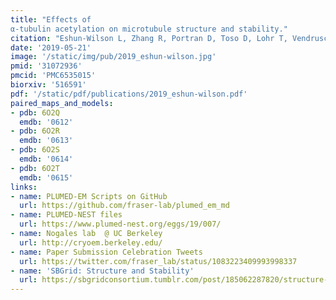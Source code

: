 ```yaml
---
title: "Effects of
α-tubulin acetylation on microtubule structure and stability."
citation: "Eshun-Wilson L, Zhang R, Portran D, Toso D, Lohr T, Vendruscolo M, Bonomi M, **Fraser JS**, Nogales E.  *PNAS*. 2019."
date: '2019-05-21'
image: '/static/img/pub/2019_eshun-wilson.jpg'
pmid: '31072936'
pmcid: 'PMC6535015'
biorxiv: '516591'
pdf: '/static/pdf/publications/2019_eshun-wilson.pdf'
paired_maps_and_models:
- pdb: 6O2Q
  emdb: '0612'
- pdb: 6O2R
  emdb: '0613'
- pdb: 6O2S
  emdb: '0614'
- pdb: 6O2T
  emdb: '0615'
links:
- name: PLUMED-EM Scripts on GitHub
  url: https://github.com/fraser-lab/plumed_em_md
- name: PLUMED-NEST files
  url: https://www.plumed-nest.org/eggs/19/007/
- name: Nogales lab  @ UC Berkeley
  url: http://cryoem.berkeley.edu/
- name: Paper Submission Celebration Tweets
  url: https://twitter.com/fraser_lab/status/1083223409993998337
- name: 'SBGrid: Structure and Stability'
  url: https://sbgridconsortium.tumblr.com/post/185062287820/structure-and-stability
---
```

